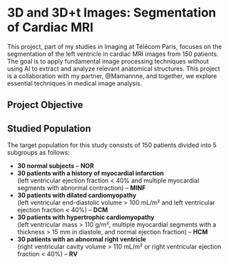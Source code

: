 # 3D and 3D+t Images: Segmentation of Cardiac MRI
This project, part of my studies in Imaging at Télécom Paris, focuses on the segmentation of the left ventricle in cardiac MRI images from 150 patients. The goal is to apply fundamental image processing techniques without using AI to extract and analyze relevant anatomical structures. This project is a collaboration with my partner, @Mamannne, and together, we explore essential techniques in medical image analysis.  
## **Project Objective**

## **Studied Population**

The target population for this study consists of 150 patients divided into 5 subgroups as follows:

- **30 normal subjects** – **NOR**
- **30 patients with a history of myocardial infarction**  
  (left ventricular ejection fraction < 40% and multiple myocardial segments with abnormal contraction) – **MINF**
- **30 patients with dilated cardiomyopathy**  
  (left ventricular end-diastolic volume > 100 mL/m² and left ventricular ejection fraction < 40%) – **DCM**
- **30 patients with hypertrophic cardiomyopathy**  
  (left ventricular mass > 110 g/m², multiple myocardial segments with a thickness > 15 mm in diastole, and normal ejection fraction) – **HCM**
- **30 patients with an abnormal right ventricle**  
  (right ventricular cavity volume > 110 mL/m² or right ventricular ejection fraction < 40%) – **RV**
